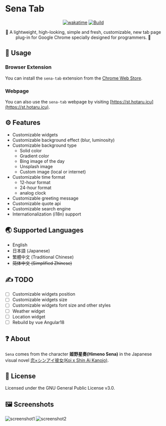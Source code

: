 # Sena Tab

<!-- markdownlint-disable -->

<div align="center">

[![wakatime](https://wakatime.com/badge/user/018dc603-712a-4205-a226-d4c9ccd0d02b/project/36a5afde-cf6a-4dc5-be29-2774a98fd427.svg)](https://wakatime.com/badge/user/018dc603-712a-4205-a226-d4c9ccd0d02b/project/36a5afde-cf6a-4dc5-be29-2774a98fd427)
[![Build](https://github.com/BIYUEHU/sena-tab/actions/workflows/build.yml/badge.svg)](https://github.com/BIYUEHU/sena-tab/actions/workflows/build.yml)

🧊 A lightweight, high-looking, simple and fresh, customizable, new tab page plug-in for Google Chrome specially designed
for programmers. 🧊

</div>

<!-- markdownlint-enable -->

## 🔦 Usage

### Browser Extension

You can install the `sena-tab` extension from the [Chrome Web Store](https://chrome.google.com/webstore/detail/sena-tab/kckjnk).

### Webpage

You can also use the `sena-tab` webpage by visiting [https://st.hotaru.icu](https://st.hotaru.icu).

## ⚙️ Features

- Customizable widgets
- Customizable background effect (blur, luminosity)
- Customizable background type
  - Solid color
  - Gradient color
  - Bing image of the day
  - Unsplash image
  - Custom image (local or internet)
- Customizable time format
  - 12-hour format
  - 24-hour format
  - analog clock
- Customizable greeting message
- Customizable quote api
- Customizable search engine
- Internationalization (i18n) support

## 🌏 Supported Languages

- English
- 日本語 (Japanese)
- 繁體中文 (Traditional Chinese)
- ~~简体中文 (Simplified Zhinese)~~

## ✍ TODO

- [ ] Customizable widgets position
- [ ] Customizable widgets size
- [ ] Customizable widgets font size and other styles
- [ ] Weather widget
- [ ] Location widget
- [ ] Rebuild by vue Angular18

## ❓ About

`Sena` comes from the character **姬野星奏(Himeno Sena)** in the Japanese visual novel
[恋×シンアイ彼女(Koi x Shin Ai Kanojo)](https://vndb.org/v17516).

## 📕 License

Licensed under the GNU General Public License v3.0.

## 🖼️ Screenshots

![screenshot1](https://pic.imgdb.cn/item/66e7eb2bd9c307b7e91c52af.png)
![screenshot2](https://pic.imgdb.cn/item/66e7eb2bd9c307b7e91c52ee.png)
